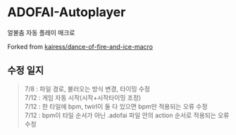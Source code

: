 # ADOFAI-Autoplayer
얼불춤 자동 플레이 매크로

Forked from [kairess/dance-of-fire-and-ice-macro](https://github.com/kairess/dance-of-fire-and-ice-macro)


## 수정 일지
> 7/8 : 파일 경로, 불러오는 방식 변경, 타이밍 수정 <br>
> 7/12 : 게임 자동 시작(시작+시작타이밍 조정) <br>
> 7/12 : 한 타일에 bpm, twirl이 둘 다 있으면 bpm만 적용되는 오류 수정 <br>
> 7/12 : bpm이 타일 순서가 아닌 .adofai 파일 안의 action 순서로 적용되는 오류 수정 <br>
